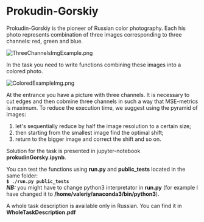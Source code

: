 # Prokudin-Gorskiy

Prokudin-Gorskiy is the pioneer of Russian color photography. Each his photo represents combination of three images corresponding to three channels: red, green and blue. 

![](https://cdn1.savepice.ru/uploads/2020/3/31/7ca9774aba931d18b3353ffcd20bc0a6-full.png "ThreeChannelsImgExample.png")

In the task you need to write functions combining these images into a colored photo.

![](https://cdn1.savepice.ru/uploads/2020/3/31/82a6f955eab6e3ec1f02bc0988afca6f-full.png  "ColoredExampleImg.png")

At the entrance you have a picture with three channels. It is necessary to сut edges and then cobmine three channels in such a way that MSE-metrics is maximum.
To reduce the execution time, we suggest using the pyramid of images:
1. let's sequentially reduce by half the image resolution to a certain size;
2. then starting from the smallest image find the optimal shift;
3. return to the bigger image and correct the shift and so on.

Solution for the task is presented in jupyter-notebook **prokudinGorsky.ipynb**.

You can test the functions using **run.py** and **public_tests** located in the same folder: \
**`$ ./run.py public_tests`** \
***NB:*** you might have to change python3 interpretator in **run.py** (for example I have changed it to **/home/valeriy/anaconda3/bin/python3**).

A whole task description is available only in Russian. You can find it in **WholeTaskDescription.pdf**

